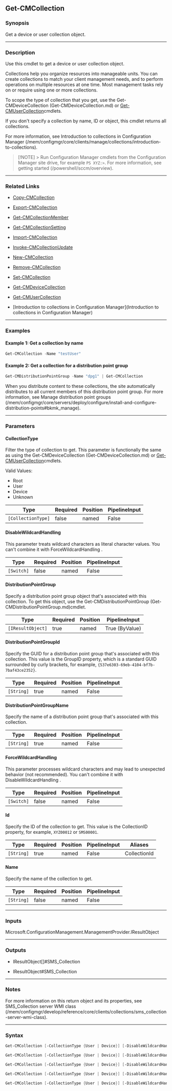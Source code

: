 Get-CMCollection
----------------




### Synopsis
Get a device or user collection object.



---


### Description

Use this cmdlet to get a device or user collection object.



Collections help you organize resources into manageable units. You can create collections to match your client management needs, and to perform operations on multiple resources at one time. Most management tasks rely on or require using one or more collections.



To scope the type of collection that you get, use the Get-CMDeviceCollection (Get-CMDeviceCollection.md) or [Get-CMUserCollection](Get-CMUserCollection.md)cmdlets.



If you don't specify a collection by name, ID or object, this cmdlet returns all collections.



For more information, see Introduction to collections in Configuration Manager (/mem/configmgr/core/clients/manage/collections/introduction-to-collections).



> [!NOTE] > Run Configuration Manager cmdlets from the Configuration Manager site drive, for example `PS XYZ:>`. For more information, see getting started (/powershell/sccm/overview).



---


### Related Links
* [Copy-CMCollection](Copy-CMCollection)



* [Export-CMCollection](Export-CMCollection)



* [Get-CMCollectionMember](Get-CMCollectionMember)



* [Get-CMCollectionSetting](Get-CMCollectionSetting)



* [Import-CMCollection](Import-CMCollection)



* [Invoke-CMCollectionUpdate](Invoke-CMCollectionUpdate)



* [New-CMCollection](New-CMCollection)



* [Remove-CMCollection](Remove-CMCollection)



* [Set-CMCollection](Set-CMCollection)



* [Get-CMDeviceCollection](Get-CMDeviceCollection)



* [Get-CMUserCollection](Get-CMUserCollection)



* [Introduction to collections in Configuration Manager](Introduction to collections in Configuration Manager)





---


### Examples
#### Example 1: Get a collection by name
```PowerShell
Get-CMCollection -Name "testUser"
```

#### Example 2: Get a collection for a distribution point group
```PowerShell
Get-CMDistributionPointGroup -Name "dpg1" | Get-CMCollection
```
When you distribute content to these collections, the site automatically distributes to all current members of this distribution point group. For more information, see Manage distribution point groups (/mem/configmgr/core/servers/deploy/configure/install-and-configure-distribution-points#bkmk_manage).


---


### Parameters
#### **CollectionType**

Filter the type of collection to get. This parameter is functionally the same as using the Get-CMDeviceCollection (Get-CMDeviceCollection.md) or [Get-CMUserCollection](Get-CMUserCollection.md)cmdlets.



Valid Values:

* Root
* User
* Device
* Unknown






|Type              |Required|Position|PipelineInput|
|------------------|--------|--------|-------------|
|`[CollectionType]`|false   |named   |False        |



#### **DisableWildcardHandling**

This parameter treats wildcard characters as literal character values. You can't combine it with ForceWildcardHandling .






|Type      |Required|Position|PipelineInput|
|----------|--------|--------|-------------|
|`[Switch]`|false   |named   |False        |



#### **DistributionPointGroup**

Specify a distribution point group object that's associated with this collection. To get this object, use the Get-CMDistributionPointGroup (Get-CMDistributionPointGroup.md)cmdlet.






|Type             |Required|Position|PipelineInput |
|-----------------|--------|--------|--------------|
|`[IResultObject]`|true    |named   |True (ByValue)|



#### **DistributionPointGroupId**

Specify the GUID for a distribution point group that's associated with this collection. This value is the GroupID property, which is a standard GUID surrounded by curly brackets, for example, `{537e6303-69eb-4104-bf7b-7baf43ce2352}`.






|Type      |Required|Position|PipelineInput|
|----------|--------|--------|-------------|
|`[String]`|true    |named   |False        |



#### **DistributionPointGroupName**

Specify the name of a distribution point group that's associated with this collection.






|Type      |Required|Position|PipelineInput|
|----------|--------|--------|-------------|
|`[String]`|true    |named   |False        |



#### **ForceWildcardHandling**

This parameter processes wildcard characters and may lead to unexpected behavior (not recommended). You can't combine it with DisableWildcardHandling .






|Type      |Required|Position|PipelineInput|
|----------|--------|--------|-------------|
|`[Switch]`|false   |named   |False        |



#### **Id**

Specify the ID of the collection to get. This value is the CollectionID property, for example, `XYZ00012` or `SMS00001`.






|Type      |Required|Position|PipelineInput|Aliases     |
|----------|--------|--------|-------------|------------|
|`[String]`|true    |named   |False        |CollectionId|



#### **Name**

Specify the name of the collection to get.






|Type      |Required|Position|PipelineInput|
|----------|--------|--------|-------------|
|`[String]`|false   |named   |False        |





---


### Inputs
Microsoft.ConfigurationManagement.ManagementProvider.IResultObject





---


### Outputs
* IResultObject[]#SMS_Collection


* IResultObject#SMS_Collection






---


### Notes
For more information on this return object and its properties, see SMS_Collection server WMI class (/mem/configmgr/develop/reference/core/clients/collections/sms_collection-server-wmi-class).



---


### Syntax
```PowerShell
Get-CMCollection [-CollectionType {User | Device}] [-DisableWildcardHandling] -DistributionPointGroup <IResultObject> [-ForceWildcardHandling] [<CommonParameters>]
```
```PowerShell
Get-CMCollection [-CollectionType {User | Device}] [-DisableWildcardHandling] -DistributionPointGroupId <String> [-ForceWildcardHandling] [<CommonParameters>]
```
```PowerShell
Get-CMCollection [-CollectionType {User | Device}] [-DisableWildcardHandling] -DistributionPointGroupName <String> [-ForceWildcardHandling] [<CommonParameters>]
```
```PowerShell
Get-CMCollection [-CollectionType {User | Device}] [-DisableWildcardHandling] [-ForceWildcardHandling] -Id <String> [<CommonParameters>]
```
```PowerShell
Get-CMCollection [-CollectionType {User | Device}] [-DisableWildcardHandling] [-ForceWildcardHandling] [-Name <String>] [<CommonParameters>]
```
